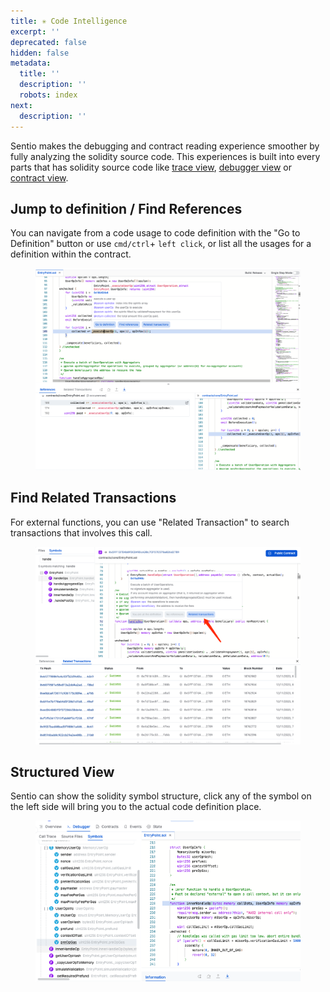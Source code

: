 ```yaml
---
title: ✳ Code Intelligence
excerpt: ''
deprecated: false
hidden: false
metadata:
  title: ''
  description: ''
  robots: index
next:
  description: ''
---
```

Sentio makes the debugging and contract reading experience smoother by fully analyzing the solidity source code. This experiences is built into every parts that has solidity source code like [trace view](trace-view), [debugger view](debugger/) or [contract view](transaction-info#contract-code-explorer).

## Jump to definition / Find References

You can navigate from a code usage to code definition with the "Go to Definition" button or use `cmd/ctrl`+ `left click`, or list all the usages for a definition within the contract.

<figure>
  <img src="https://raw.githubusercontent.com/sentioxyz/docs/v1.0/assets/image (34).png" alt="" />
  <figcaption></figcaption>
</figure>

## Find Related Transactions

For external functions, you can use "Related Transaction" to search transactions that involves this call.

<figure>
  <img src="https://raw.githubusercontent.com/sentioxyz/docs/v1.0/assets/image (37).png" alt="" />
  <figcaption></figcaption>
</figure>

## Structured View

Sentio can show the solidity symbol structure, click any of the symbol on the left side will bring you to the actual code definition place.

<figure>
  <img src="https://raw.githubusercontent.com/sentioxyz/docs/v1.0/assets/image (36).png" alt="" />
  <figcaption></figcaption>
</figure>